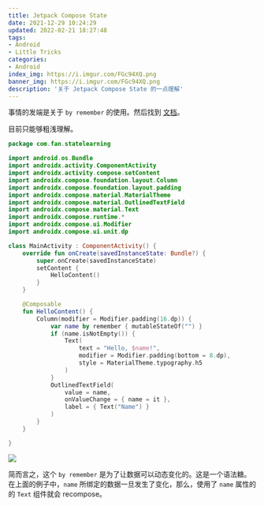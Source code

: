 ```yaml
---
title: Jetpack Compose State
date: 2021-12-29 10:24:29
updated: 2022-02-21 18:27:48
tags:
- Android
- Little Tricks
categories:
- Android
index_img: https://i.imgur.com/FGc94XQ.png
banner_img: https://i.imgur.com/FGc94XQ.png
description: '关于 Jetpack Compose State 的一点理解'
---
```


事情的发端是关于 `by remember` 的使用。然后找到 [文档](https://developer.android.com/jetpack/compose/state)。

目前只能够粗浅理解。

```kt
package com.fan.statelearning

import android.os.Bundle
import androidx.activity.ComponentActivity
import androidx.activity.compose.setContent
import androidx.compose.foundation.layout.Column
import androidx.compose.foundation.layout.padding
import androidx.compose.material.MaterialTheme
import androidx.compose.material.OutlinedTextField
import androidx.compose.material.Text
import androidx.compose.runtime.*
import androidx.compose.ui.Modifier
import androidx.compose.ui.unit.dp

class MainActivity : ComponentActivity() {
    override fun onCreate(savedInstanceState: Bundle?) {
        super.onCreate(savedInstanceState)
        setContent {
            HelloContent()
        }
    }

    @Composable
    fun HelloContent() {
        Column(modifier = Modifier.padding(16.dp)) {
            var name by remember { mutableStateOf("") }
            if (name.isNotEmpty()) {
                Text(
                    text = "Hello, $name!",
                    modifier = Modifier.padding(bottom = 8.dp),
                    style = MaterialTheme.typography.h5
                )
            }
            OutlinedTextField(
                value = name,
                onValueChange = { name = it },
                label = { Text("Name") }
            )
        }
    }

}
```

![](https://i.imgur.com/r5zxuL5.png)

简而言之，这个 `by remember` 是为了让数据可以动态变化的。这是一个语法糖。在上面的例子中，`name` 所绑定的数据一旦发生了变化，那么，使用了 `name` 属性的的 `Text` 组件就会 recompose。